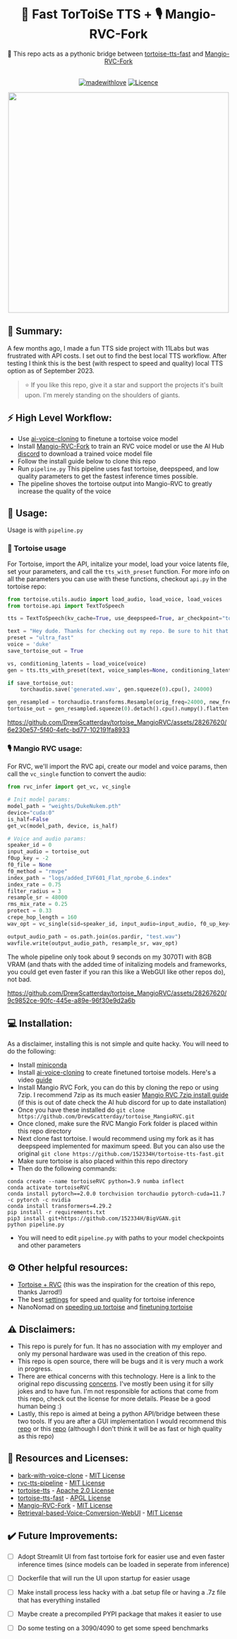<div align="center">
<h1>🐢 Fast TorToiSe TTS + 🎙️ Mangio-RVC-Fork</h1>
🐍 This repo acts as a pythonic bridge between <a href="https://github.com/152334H/tortoise-tts-fast">tortoise-tts-fast</a> 
and <a href="https://github.com/Mangio621/Mangio-RVC-For">Mangio-RVC-Fork</a><br><br>
    
[![madewithlove](https://github.com/DrewScatterday/tortoise_MangioRVC/blob/main/assets/madewithlove.svg)](https://github.com/DrewScatterday/tortoise_MangioRVC)
[![Licence](https://github.com/DrewScatterday/tortoise_MangioRVC/blob/main/assets/license.svg)](https://github.com/DrewScatterday/tortoise_MangioRVC/blob/main/LICENSE)

<img src="https://github.com/DrewScatterday/tortoise_MangioRVC/blob/main/assets/tortoise.png" width="500" height="500"/><br>
</div>

## 📝 Summary: 
A few months ago, I made a fun TTS side project with 11Labs but was frustrated with API costs. I set out to find the best local TTS workflow. After testing I think this is the best (with respect to speed and quality) local TTS option as of September 2023. 

> ⭐ If you like this repo, give it a star and support the projects it's built upon. I'm merely standing on the shoulders of giants.

## ⚡ High Level Workflow: 
- Use [ai-voice-cloning](https://git.ecker.tech/mrq/ai-voice-cloning) to finetune a tortoise voice model
- Install [Mangio-RVC-Fork](https://github.com/Mangio621/Mangio-RVC-Fork) to train an RVC voice model or use the AI Hub [discord](https://discord.com/invite/aihub) to download a trained voice model file
- Follow the install guide below to clone this repo
- Run `pipeline.py` This pipeline uses fast tortoise, deepspeed, and low quality parameters to get the fastest inference times possible.
- The pipeline shoves the tortoise output into Mangio-RVC to greatly increase the quality of the voice

## 🤖 Usage: 
Usage is with `pipeline.py`
### 🐢 Tortoise usage
For Tortoise, import the API, initalize your model, load your voice latents file, set your parameters, and call the `tts_with_preset` function. For more info on all the parameters you can use with these functions, checkout `api.py` in the tortoise repo:
```python
from tortoise.utils.audio import load_audio, load_voice, load_voices
from tortoise.api import TextToSpeech

tts = TextToSpeech(kv_cache=True, use_deepspeed=True, ar_checkpoint="tortoise-tts-fast/Duke.pth")

text = "Hey dude. Thanks for checking out my repo. Be sure to hit that star button. There are some things that are a little hacky. If you make any improvements, open a pull request you sexy son of a gun."
preset = "ultra_fast"
voice = 'duke'
save_tortoise_out = True

vs, conditioning_latents = load_voice(voice)
gen = tts.tts_with_preset(text, voice_samples=None, conditioning_latents=conditioning_latents, preset=preset, num_autoregressive_samples=1, diffusion_iterations=10, cond_free=True, temperature=0.8, half=False)

if save_tortoise_out:
    torchaudio.save('generated.wav', gen.squeeze(0).cpu(), 24000)

gen_resampled = torchaudio.transforms.Resample(orig_freq=24000, new_freq=16000)(gen)
tortoise_out = gen_resampled.squeeze(0).detach().cpu().numpy().flatten()
```

https://github.com/DrewScatterday/tortoise_MangioRVC/assets/28267620/6e230e57-5f40-4efc-bd77-102191fa8933

### 🎙️ Mangio RVC usage: 
For RVC, we'll import the RVC api, create our model and voice params, then call the `vc_single` function to convert the audio: 
```python
from rvc_infer import get_vc, vc_single

# Init model params:
model_path = "weights/DukeNukem.pth"
device="cuda:0"
is_half=False
get_vc(model_path, device, is_half)

# Voice and audio params: 
speaker_id = 0
input_audio = tortoise_out
f0up_key = -2
f0_file = None
f0_method = "rmvpe"
index_path = "logs/added_IVF601_Flat_nprobe_6.index"
index_rate = 0.75
filter_radius = 3
resample_sr = 48000
rms_mix_rate = 0.25
protect = 0.33
crepe_hop_length = 160
wav_opt = vc_single(sid=speaker_id, input_audio=input_audio, f0_up_key=f0up_key, f0_file=f0_file, f0_method=f0_method, file_index=index_path, index_rate=index_rate, filter_radius=filter_radius, resample_sr=resample_sr, rms_mix_rate=rms_mix_rate, protect=protect, crepe_hop_length=crepe_hop_length)

output_audio_path = os.path.join(os.pardir, "test.wav")
wavfile.write(output_audio_path, resample_sr, wav_opt)
```
The whole pipeline only took about 9 seconds on my 3070TI with 8GB VRAM (and thats with the added time of initalizing models and frameworks, you could get even faster if you ran this like a WebGUI like other repos do), not bad. 

https://github.com/DrewScatterday/tortoise_MangioRVC/assets/28267620/9c9852ce-90fc-445e-a89e-96f30e9d2a6b


## 💻 Installation: 
As a disclaimer, installing this is not simple and quite hacky. You will need to do the following: 
- Install [miniconda](https://docs.conda.io/projects/miniconda/en/latest/)
- Install [ai-voice-cloning](https://git.ecker.tech/mrq/ai-voice-cloning) to create finetuned tortoise models. Here's a video [guide](https://youtu.be/6sTsqSQYIzs?si=dva0uYGnKwxpQJg2)
- Install Mangio RVC Fork, you can do this by cloning the repo or using 7zip. I recommend 7zip as its much easier [Mangio RVC 7zip install guide](https://docs.google.com/document/d/1KKKE7hoyGXMw-Lg0JWx16R8xz3OfxADjwEYJTqzDO1k/edit) (if this is out of date check the AI hub discord for up to date installation)
- Once you have these installed do `git clone https://github.com/DrewScatterday/tortoise_MangioRVC.git`
- Once cloned, make sure the RVC Mangio Fork folder is placed within this repo directory
- Next clone fast tortoise. I would recommend using my fork as it has deepspeed implemented for maximum speed. But you can also use the original `git clone https://github.com/152334H/tortoise-tts-fast.git`
- Make sure tortoise is also placed within this repo directory
- Then do the following commands:
```
conda create --name tortoiseRVC python=3.9 numba inflect
conda activate tortoiseRVC
conda install pytorch==2.0.0 torchvision torchaudio pytorch-cuda=11.7 -c pytorch -c nvidia
conda install transformers=4.29.2
pip install -r requirements.txt 
pip3 install git+https://github.com/152334H/BigVGAN.git
python pipeline.py
```
- You will need to edit `pipeline.py` with paths to your model checkpoints and other parameters

## ⚙️ Other helpful resources:
- [Tortoise + RVC](https://www.youtube.com/watch?v=IcpRfHod1ic) (this was the inspiration for the creation of this repo, thanks Jarrod!)
- The best [settings](https://www.youtube.com/watch?v=fYEdKwqwiG4) for speed and quality for tortoise inference 
- NanoNomad on [speeding up tortoise](https://www.youtube.com/watch?v=Fzah3eJabOY) and [finetuning tortoise](https://www.youtube.com/watch?v=P3BbCG0hTwU)

## ⚠️ Disclaimers: 
- This repo is purely for fun. It has no association with my employer and only my personal hardware was used in the creation of this repo.
- This repo is open source, there will be bugs and it is very much a work in progress. 
- There are ethical concerns with this technology. Here is a link to the original repo discussing [concerns](https://github.com/neonbjb/tortoise-tts#ethical-considerations). I've mostly been using it for silly jokes and to have fun. I'm not responsible for actions that come from this repo, check out the license for more details. Please be a good human being :)
- Lastly, this repo is aimed at being a python API/bridge between these two tools. If you are after a GUI implementation I would recommend this [repo](https://github.com/rsxdalv/tts-generation-webui) or this [repo](https://github.com/litagin02/rvc-tts-webui) (although I don't think it will be as fast or high quality as this repo) 

## 📘 Resources and Licenses: 
- [bark-with-voice-clone](https://github.com/serp-ai/bark-with-voice-clone) - [MIT License](https://github.com/serp-ai/bark-with-voice-clone/blob/main/LICENSE.md) 
- [rvc-tts-pipeline](https://github.com/JarodMica/rvc-tts-pipeline) - [MIT License](https://github.com/JarodMica/rvc-tts-pipeline/blob/master/LICENSE)
- [tortoise-tts](https://github.com/neonbjb/tortoise-tts) - [Apache 2.0 License](https://github.com/neonbjb/tortoise-tts/blob/main/LICENSE)
- [tortoise-tts-fast](https://github.com/152334H/tortoise-tts-fast) - [APGL License](https://github.com/152334H/tortoise-tts-fast/blob/main/LICENSE)
- [Mangio-RVC-Fork](https://github.com/Mangio621/Mangio-RVC-Fork) - [MIT License](https://github.com/Mangio621/Mangio-RVC-Fork/blob/main/LICENSE)
- [Retrieval-based-Voice-Conversion-WebUI](https://github.com/RVC-Project/Retrieval-based-Voice-Conversion-WebUI) - [MIT License](https://github.com/RVC-Project/Retrieval-based-Voice-Conversion-WebUI/blob/main/LICENSE)

## ✔️ Future Improvements:  
- [ ] Adopt Streamlit UI from fast tortoise fork for easier use and even faster inference times (since models can be loaded in seperate from inference)
- [ ] Dockerfile that will run the UI upon startup for easier usage 
- [ ] Make install process less hacky with a .bat setup file or having a .7z file that has everything installed
- [ ] Maybe create a precompiled PYPI package that makes it easier to use
- [ ] Do some testing on a 3090/4090 to get some speed benchmarks 

